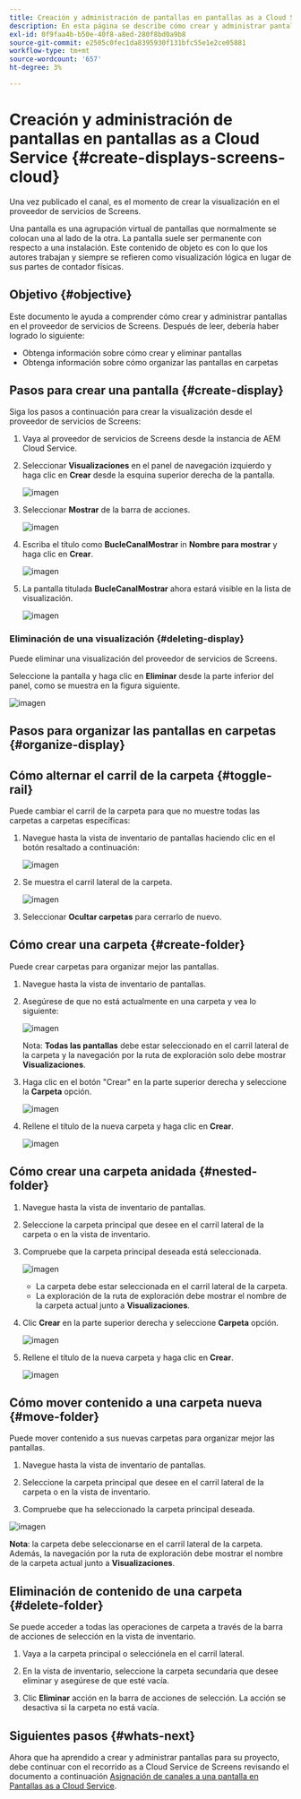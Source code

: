 ```yaml
---
title: Creación y administración de pantallas en pantallas as a Cloud Service
description: En esta página se describe cómo crear y administrar pantallas en Pantallas as a Cloud Service.
exl-id: 0f9faa4b-b50e-40f8-a8ed-280f8bd0a9b8
source-git-commit: e2505c0fec1da8395930f131bfc55e1e2ce05881
workflow-type: tm+mt
source-wordcount: '657'
ht-degree: 3%

---
```


# Creación y administración de pantallas en pantallas as a Cloud Service {#create-displays-screens-cloud}

Una vez publicado el canal, es el momento de crear la visualización en el proveedor de servicios de Screens.

Una pantalla es una agrupación virtual de pantallas que normalmente se colocan una al lado de la otra. La pantalla suele ser permanente con respecto a una instalación. Este contenido de objeto es con lo que los autores trabajan y siempre se refieren como visualización lógica en lugar de sus partes de contador físicas.

## Objetivo {#objective}

Este documento le ayuda a comprender cómo crear y administrar pantallas en el proveedor de servicios de Screens. Después de leer, debería haber logrado lo siguiente:

* Obtenga información sobre cómo crear y eliminar pantallas
* Obtenga información sobre cómo organizar las pantallas en carpetas

## Pasos para crear una pantalla {#create-display}

Siga los pasos a continuación para crear la visualización desde el proveedor de servicios de Screens:

1. Vaya al proveedor de servicios de Screens desde la instancia de AEM Cloud Service.
1. Seleccionar **Visualizaciones** en el panel de navegación izquierdo y haga clic en **Crear** desde la esquina superior derecha de la pantalla.

   ![imagen](/help/screens-cloud/assets/display/disp-1.png)

1. Seleccionar **Mostrar** de la barra de acciones.

   ![imagen](/help/screens-cloud/assets/display/disp-2.png)

1. Escriba el título como **BucleCanalMostrar** in **Nombre para mostrar** y haga clic en **Crear**.

   ![imagen](/help/screens-cloud/assets/display/disp3.png)

1. La pantalla titulada **BucleCanalMostrar** ahora estará visible en la lista de visualización.

   ![imagen](/help/screens-cloud/assets/display/disp-4.png)

### Eliminación de una visualización {#deleting-display}

Puede eliminar una visualización del proveedor de servicios de Screens.

Seleccione la pantalla y haga clic en **Eliminar** desde la parte inferior del panel, como se muestra en la figura siguiente.

![imagen](/help/screens-cloud/assets/display/disp-5.png)

## Pasos para organizar las pantallas en carpetas {#organize-display}

## Cómo alternar el carril de la carpeta {#toggle-rail}

Puede cambiar el carril de la carpeta para que no muestre todas las carpetas a carpetas específicas:

1. Navegue hasta la vista de inventario de pantallas haciendo clic en el botón resaltado a continuación:

   ![imagen](/help/screens-cloud/assets/display/display-inventory.png)

1. Se muestra el carril lateral de la carpeta.

   ![imagen](/help/screens-cloud/assets/display/toggle-rail.png)

1. Seleccionar **Ocultar carpetas** para cerrarlo de nuevo.

## Cómo crear una carpeta {#create-folder}

Puede crear carpetas para organizar mejor las pantallas.

1. Navegue hasta la vista de inventario de pantallas.
1. Asegúrese de que no está actualmente en una carpeta y vea lo siguiente:

   ![imagen](/help/screens-cloud/assets/display/verify-view.png)

   Nota: **Todas las pantallas** debe estar seleccionado en el carril lateral de la carpeta y la navegación por la ruta de exploración solo debe mostrar **Visualizaciones**.

1. Haga clic en el botón &quot;Crear&quot; en la parte superior derecha y seleccione la **Carpeta** opción.

   ![imagen](/help/screens-cloud/assets/display/Createfolder.png)

1. Rellene el título de la nueva carpeta y haga clic en **Crear**.

   ![imagen](/help/screens-cloud/assets/display/Createfolder2.png)

## Cómo crear una carpeta anidada {#nested-folder}

1. Navegue hasta la vista de inventario de pantallas.

1. Seleccione la carpeta principal que desee en el carril lateral de la carpeta o en la vista de inventario.
1. Compruebe que la carpeta principal deseada está seleccionada.

   ![imagen](/help/screens-cloud/assets/display/Nestedview.png)

   * La carpeta debe estar seleccionada en el carril lateral de la carpeta.
   * La exploración de la ruta de exploración debe mostrar el nombre de la carpeta actual junto a **Visualizaciones**.

1. Clic  **Crear**  en la parte superior derecha y seleccione **Carpeta** opción.

   ![imagen](/help/screens-cloud/assets/display/Createfolder.png)

1. Rellene el título de la nueva carpeta y haga clic en **Crear**.

   ![imagen](/help/screens-cloud/assets/display/Createfolder2.png)

## Cómo mover contenido a una carpeta nueva {#move-folder}

Puede mover contenido a sus nuevas carpetas para organizar mejor las pantallas.

1. Navegue hasta la vista de inventario de pantallas.

1. Seleccione la carpeta principal que desee en el carril lateral de la carpeta o en la vista de inventario.

1. Compruebe que ha seleccionado la carpeta principal deseada.

![imagen](/help/screens-cloud/assets/display/movetofolder.png)

**Nota**: la carpeta debe seleccionarse en el carril lateral de la carpeta. Además, la navegación por la ruta de exploración debe mostrar el nombre de la carpeta actual junto a **Visualizaciones**.

## Eliminación de contenido de una carpeta {#delete-folder}

Se puede acceder a todas las operaciones de carpeta a través de la barra de acciones de selección en la vista de inventario.

1. Vaya a la carpeta principal o selecciónela en el carril lateral.

1. En la vista de inventario, seleccione la carpeta secundaria que desee eliminar y asegúrese de que esté vacía.

1. Clic **Eliminar** acción en la barra de acciones de selección. La acción se desactiva si la carpeta no está vacía.


## Siguientes pasos {#whats-next}

Ahora que ha aprendido a crear y administrar pantallas para su proyecto, debe continuar con el recorrido as a Cloud Service de Screens revisando el documento a continuación [Asignación de canales a una pantalla en Pantallas as a Cloud Service](https://experienceleague.adobe.com/docs/experience-manager-cloud-service/screens-as-cloud-service/create-content/assigning-channels-to-display.html?lang=en).

